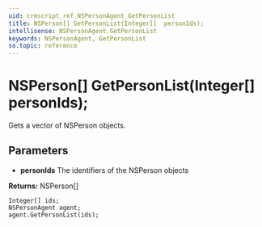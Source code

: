 ```yaml
---
uid: crmscript_ref_NSPersonAgent_GetPersonList
title: NSPerson[] GetPersonList(Integer[]  personIds);
intellisense: NSPersonAgent.GetPersonList
keywords: NSPersonAgent, GetPersonList
so.topic: reference
---
```


# NSPerson[] GetPersonList(Integer[]  personIds);

Gets a vector of NSPerson objects.

## Parameters

* **personIds** The identifiers of the NSPerson objects

**Returns:** NSPerson[]

```crmscript
Integer[] ids;
NSPersonAgent agent;
agent.GetPersonList(ids);
```

